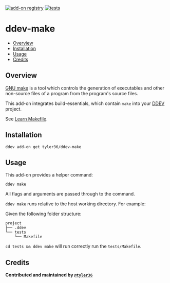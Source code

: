 [![add-on registry](https://img.shields.io/badge/DDEV-Add--on_Registry-blue)](https://addons.ddev.com)
[![tests](https://github.com/tyler36/ddev-make/actions/workflows/tests.yml/badge.svg)](https://github.com/tyler36/ddev-make/actions/workflows/tests.yml)

# ddev-make <!-- omit in toc -->

- [Overview](#overview)
- [Installation](#installation)
- [Usage](#usage)
- [Credits](#credits)

## Overview

[GNU make](https://www.gnu.org/software/make/) is a tool which controls the generation of executables and other non-source files of a program from the program's source files.

This add-on integrates build-essentials, which contain `make` into your [DDEV](https://ddev.com/) project.

See [Learn Makefile](https://makefiletutorial.com/).

## Installation

```shell
ddev add-on get tyler36/ddev-make
```

## Usage

This add-on provides a helper command:

```shell
ddev make
```

All flags and arguments are passed through to the command.

`ddev make` runs relative to the host working directory.
For example:

Given the following folder structure:

```
project
├── .ddev
└── tests
    └── Makefile
```

`cd tests && ddev make` will run correctly run the `tests/Makefile`.

## Credits

**Contributed and maintained by [`@tyler36`](https://github.com/tyler36)**
